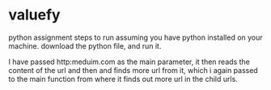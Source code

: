 # valuefy
python assignment
steps to run
  assuming you have python installed on your machine.
  download the python file, and run it.
  
I have passed http:meduim.com as the main parameter, it then reads the content of the url and then and finds more url from it, which i again passed to the main function from where it finds out more url in the child urls.
